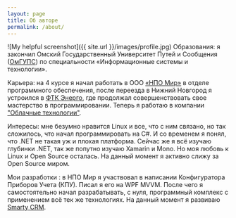 ```yaml
---
layout: page
title: Об авторе
permalink: /about/
---
```


![My helpful screenshot]({{ site.url }}/images/profile.jpg)
Образования: я закончил Омский Государственный Университет Путей и Сообщения ([ОмГУПС](http://www.omgups.ru/)) по специальности «Информационные системы и технологии».

Карьера: на 4 курсе я начал работать в ООО [«НПО Мир»](http://mir-omsk.ru/) в отделе программного обеспечения, после переезда в Нижний Новгород я устроился в [ФТК Энерго](http://www.ftk-energo.ru/), где продолжал совершенствовать свое мастерство  в программировании. Теперь я работаю в компании ["Облачные технологии"](http://cloudstechnologies.com/).

Интересы: мне безумно нравится Linux и все, что с ним связано, но так сложилось, что начал программировать на C#. И со временем я понял, что .NET не такая уж и плохая платформа. Сейчас же я всё изучаю глубинки .NET, так же попутно изучаю Xamarin и Mono. Но моя любовь к Linux и Open Source осталась. На данный момент я активно слижу за Open Source миром.

Мои разработки : в НПО Мир я участвовал в написании Конфигуратора Приборов Учета (КПУ). Писал я его на WPF MVVM. После чего я самостоятельно начал разрабатывать, с нуля, программный комплекс с применением всё тек же технологиях. На данный момент я развиваю [Smarty CRM](https://www.microsoft.com/en-us/store/p/smarty-crm-%d0%9e%d1%80%d0%b3%d0%b0%d0%bd%d0%b0%d0%b9%d0%b7%d0%b5%d1%80/9nblggh35hwm). 
